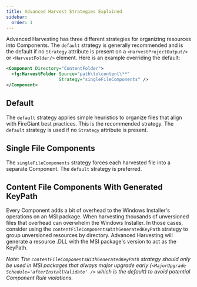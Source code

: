 ```yaml
---
title: Advanced Harvest Strategies Explained
sidebar:
  order: 1
---
```


Advanced Harvesting has three different strategies for organizing resources into Components. The `default` strategy is generally recommended and is the default if no `Strategy` attribute is present on a `<HarvestProjectOutput/>` or `<HarvestFolder/>` element. Here is an example overriding the default:

```xml title=Content.wxs
<Component Directory="ContentFolder">
  <fg:HarvestFolder Source="path\to\content\**"
                    Strategy="singleFileComponents" />
</Component>
```

## Default

The `default` strategy applies simple heuristics to organize files that align with FireGiant best practices. This is the recommended strategy. The `default` strategy is used if no `Strategy` attribute is present.

## Single File Components

The `singleFileComponents` strategy forces each harvested file into a separate Component. The `default` strategy is preferred.

## Content File Components With Generated KeyPath

Every Component adds a bit of overhead to the Windows Installer's operations on an MSI package. When harvesting thousands of unversioned files that overhead can overwhelm the Windows Installer. In those cases, consider using the `contentFileComponentsWithGeneratedKeyPath` strategy to group unversioned resources by directory. Advanced Harvesting will generate a resource .DLL with the MSI package's version to act as the KeyPath.

*Note: The `contentFileComponentsWithGeneratedKeyPath` strategy should only be used in MSI packages that always major upgrade early (`<MajorUpgrade Schedule='afterInstallValidate' />` which is the default) to avoid potential Component Rule violations.*
